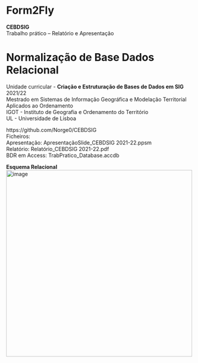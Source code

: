 # Form2Fly

<B>CEBDSIG</B><br>
Trabalho prático – Relatório e Apresentação</B><br>
# Normalização de Base Dados Relacional
Unidade curricular - <B>Criação e Estruturação de Bases de Dados em SIG</B> 2021/22<br>
Mestrado em Sistemas de Informação Geográfica e Modelação Territorial Aplicados ao Ordenamento<br>
IGOT - Instituto de Geografia e Ordenamento do Território<br>
UL - Universidade de Lisboa<br>
<p></p>
https://github.com/Norge0/CEBDSIG
<br>
Ficheiros:<br>
Apresentação: ApresentaçãoSlide_CEBDSIG 2021-22.ppsm<br>
Relatório: Relatório_CEBDSIG 2021-22.pdf<br>
BDR em Access: TrabPratico_Database.accdb<br>
<p></p>
<B>Esquema Relacional</B>
<img src="imag/hqdefault.jpg" alt="image" width="" height="500">
